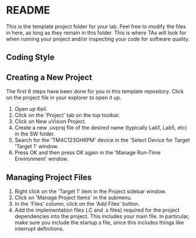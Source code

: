 # README

This is the template project folder for your lab. Feel free to modify the files
in here, as long as they remain in this folder. This is where TAs will look for
when running your project and/or inspecting your code for software quality.

## Coding Style

## Creating a New Project

The first 6 steps have been done for you in this template repository. Click on
the project file in your explorer to open it up.

1. Open up Keil.
2. Click on the 'Project' tab on the top toolbar.
3. Click on New uVision Project.
4. Create a new .uvproj file of the desired name (typically Lab1, Lab5, etc) in the SW folder.
5. Search for the 'TM4C123GH6PM' device in the 'Select Device for Target 'Target 1' window.
6. Press OK and then press OK again in the 'Manage Run-Time Environment' window. 

## Managing Project Files

1. Right click on the 'Target 1' item in the Project sidebar window.
2. Click on 'Manage Project Items' in the submenu.
3. In the 'Files' column, click on the 'Add Files' button.
4. Add the implementation files (.C and .s files) required for the project
   dependencies into the project. This includes your main file. In particular,
   make sure you include the startup.s file, since this includes things like
   interrupt definitions.
